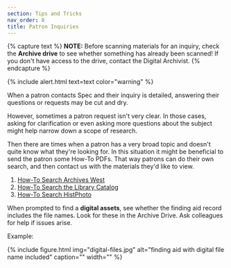 ```yaml
---
section: Tips and Tricks
nav_order: 8
title: Patron Inquiries
---
```

{% capture text %}
**NOTE:** Before scanning materials for an inquiry, check the **Archive drive** to see whether something has already been scanned! If you don't have access to the drive, contact the Digital Archivist.
{% endcapture %}

{% include alert.html text=text color="warning" %}

When a patron contacts Spec and their inquiry is detailed, answering their questions or requests may be cut and dry.

However, sometimes a patron request isn't very clear. In those cases, asking for clarification or even asking more questions about the subject might help narrow down a scope of research.

Then there are times when a patron has a very broad topic and doesn't quite know what they're looking for. In this situation it might be beneficial to send the patron some How-To PDFs. That way patrons can do their own search, and then contact us with the materials they'd like to view.

1. [How-To Search Archives West](https://vandalsuidaho.sharepoint.com/:b:/r/sites/Storage-Library/Documents/spec/Marketing%20and%20Communications/How-To%20Search%20AW.pdf?csf=1&web=1&e=wXhZRF)
2. [How-To Search the Library Catalog](https://vandalsuidaho.sharepoint.com/:b:/r/sites/Storage-Library/Documents/spec/Marketing%20and%20Communications/How-To%20Search%20Library%20Catalog%20(1).pdf?csf=1&web=1&e=cdEo9O)
3. [How-To Search HistPhoto](https://vandalsuidaho.sharepoint.com/:b:/r/sites/Storage-Library/Documents/spec/Marketing%20and%20Communications/How-To%20Search%20HistPhoto.pdf?csf=1&web=1&e=06OMNp)

When prompted to find a **digital assets**, see whether the finding aid record includes the file names. Look for these in the Archive Drive. Ask colleagues for help if issues arise.

Example:

{% include figure.html img="digital-files.jpg" alt="finding aid with digital file name included" caption="" width="" %}